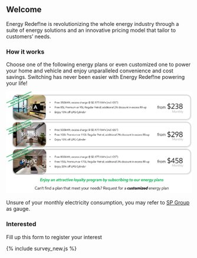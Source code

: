 ## Welcome

Energy Redef!ne is revolutionizing the whole energy industry through a suite of energy solutions and an innovative pricing model that tailor to customers’ needs. 

### How it works
Choose one of the following energy plans or even customized one to power your home and vehicle and enjoy unparalleled convenience and cost savings. Switching has never been easier with Energy Redef!ne powering your life! 

![Plan](plan.png)

Unsure of your monthly electricity consumption, you may refer to <a href="https://www.spgroup.com.sg/what-we-do/billing
" target="_blank">SP Group</a> as gauge.

### Interested

Fill up this form to register your interest

{% include survey_new.js %}
